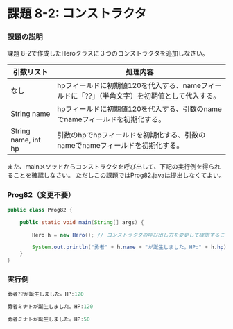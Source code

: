 # 課題 8-2: コンストラクタ

### 課題の説明
課題 8-2で作成したHeroクラスに３つのコンストラクタを追加しなさい。

| 引数リスト               | 処理内容                                           |
|---------------------|------------------------------------------------|
| なし                  | hpフィールドに初期値120を代入する、nameフィールドに「??」（半角文字）を初期値として代入する。 | 
| String name         | hpフィールドに初期値120を代入する、引数のnameでnameフィールドを初期化する。   | 
| String name, int hp | 引数のhpでhpフィールドを初期化する、引数のnameでnameフィールドを初期化する。   | 

また、mainメソッドからコンストラクタを呼び出して、下記の実行例を得られることを確認しなさい。
ただしこの課題ではProg82.javaは提出しなくてよい。

### Prog82（変更不要）
```java
public class Prog82 {

    public static void main(String[] args) {

        Hero h = new Hero(); // コンストラクタの呼び出し方を変更して確認すること 

        System.out.println("勇者" + h.name + "が誕生しました。HP:" + h.hp);
    }
}
```


### 実行例
```java
勇者??が誕生しました。HP:120
```

```java
勇者ミナトが誕生しました。HP:120
```

```java
勇者ミナトが誕生しました。HP:50
```